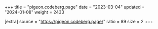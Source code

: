 +++
title = "pigeon.codeberg.page"
date = "2023-03-04"
updated = "2024-01-08"
weight = 2433

[extra]
source = "https://pigeon.codeberg.page/"
ratio = 89
size = 2
+++
